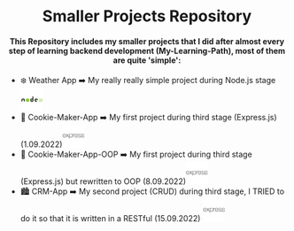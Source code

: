 <h1 align="center">Smaller Projects Repository</h1>
<h4 align="center">This Repository includes my smaller projects that I did after almost every step of learning backend development (My-Learning-Path), most of them are quite 'simple':
</h4>

- ❄️ Weather App ➡️ My really really simple project during Node.js stage <img src="https://raw.githubusercontent.com/devicons/devicon/master/icons/nodejs/nodejs-original-wordmark.svg" alt="nodejs" width="40" height="40"/>
- 🍪 Cookie-Maker-App ➡️ My first project during third stage (Express.js) (1.09.2022)<img src="https://raw.githubusercontent.com/devicons/devicon/master/icons/express/express-original-wordmark.svg" alt="express" width="40" height="40"/>
- 🍪 Cookie-Maker-App-OOP ➡️ My first project during third stage (Express.js) but rewritten to OOP (8.09.2022)<img src="https://raw.githubusercontent.com/devicons/devicon/master/icons/express/express-original-wordmark.svg" alt="express" width="40" height="40"/>
- 🏙 CRM-App ➡️ My second project (CRUD) during third stage, I TRIED to do it so that it is written in a RESTful (15.09.2022) <img src="https://raw.githubusercontent.com/devicons/devicon/master/icons/express/express-original-wordmark.svg" alt="express" width="40" height="40"/>

